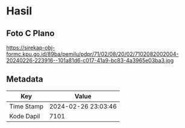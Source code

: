 # Hasil

## Foto C Plano

https://sirekap-obj-formc.kpu.go.id/89ba/pemilu/pdpr/71/02/08/20/02/7102082002004-20240226-223916--101a81d6-c017-41a9-bc83-4a3965e03ba3.jpg


## Metadata

| Key        | Value               |
| ---------- | ------------------- |
| Time Stamp | 2024-02-26 23:03:46 |
| Kode Dapil | 7101                |




